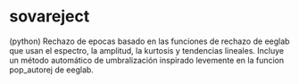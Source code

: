# sovareject

(python) Rechazo de epocas basado en las funciones de rechazo de eeglab que usan el espectro, la amplitud, la kurtosis y tendencias lineales. Incluye un método automático de umbralización inspirado levemente en la funcion pop_autorej de eeglab.
